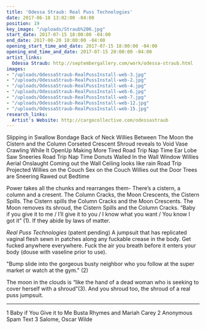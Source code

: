 ```yaml
---
title: 'Odessa Straub: Real Puss Technologies'
date: 2017-06-18 13:02:00 -04:00
position: 19
key_image: "/uploads/Straub%206.jpg"
start_date: 2017-07-15 18:00:00 -04:00
end_date: 2017-08-20 18:00:00 -04:00
opening_start_time_and_date: 2017-07-15 18:00:00 -04:00
opening_end_time_and_date: 2017-07-15 20:00:00 -04:00
artist_links:
  Odessa Straub: http://septembergallery.com/work/odessa-straub.html
images:
- "/uploads/OdessaStraub-RealPussInstall-web-3.jpg"
- "/uploads/OdessaStraub-RealPussInstall-web-2.jpg"
- "/uploads/OdessaStraub-RealPussInstall-web-4.jpg"
- "/uploads/OdessaStraub-RealPussInstall-web-6.jpg"
- "/uploads/OdessaStraub-RealPussInstall-web-7.jpg"
- "/uploads/OdessaStraub-RealPussInstall-web-12.jpg"
- "/uploads/OdessaStraub-RealPussInstall-web-15.jpg"
research_links:
  Artist's Website: http://cargocollective.com/odessastraub
---
```


Slipping in Swallow Bondage
Back of Neck Willies
Between The Moon the Cistern and the Column
Corseted Crescent
Shroud reveals to Void Vase
Crawling While It OpenUp
Making More Tired
Road Trip Nap Time Ear Lobe
Saw Sneeries
Road Trip Nap Time Donuts
Walled In the Wall
Window Willies
Aerial Onslaught
Coming out the Wall
Ceiling looks like rain
Road Trip Projected
Willies on the Couch
Sex on the Couch
Willies out the Door
Trees are Sneering
Rawed out Bedtime

Power takes all the chunks and rearranges them- There’s a cistern, a column and a cresent. The Column Cracks, the Moon Crescents, the Cistern Spills. The Cistern spills the Column Cracks and the Moon Crescents. The Moon removes its shroud, the Cistern Spills and the Column Cracks. “Baby if you give it to me / I’ll give it to you / I know what you want / You know I got it” (1). If they abide by laws of matter.

*Real Puss Technologies* (patent pending) A jumpsuit that has replicated vaginal flesh sewn in patches along any fuckable crease in the body. Get fucked anywhere everywhere. Fuck the air you breath before it enters your body (douse with vaseline prior to use).

"Bump slide into the gorgeous busty neighbor who you follow at the super market or watch at the gym." (2)

The moon in the clouds is “like the hand of a dead woman who is seeking to cover herself with a shroud”(3). And you shroud too, the shroud of a real puss jumpsuit. 
____________
1 Baby if You Give it to Me Busta Rhymes and Mariah Carey 
2 Anonymous Spam Text
3 Salome, Oscar Wilde